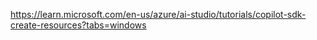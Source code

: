 https://learn.microsoft.com/en-us/azure/ai-studio/tutorials/copilot-sdk-create-resources?tabs=windows
